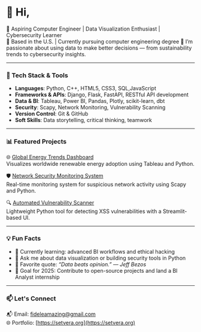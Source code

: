 # 👋 Hi,

🚀 Aspiring Computer Engineer | Data Visualization Enthusiast | Cybersecurity Learner  
📍 Based in the U.S. | Currently pursuing computer engineering degree
🌱 I’m passionate about using data to make better decisions — from sustainability trends to cybersecurity insights.

---

### 🔧 Tech Stack & Tools

- **Languages**: Python, C++, HTML5, CSS3, SQL,JavaScript
- **Frameworks & APIs**: Django, Flask, FastAPI, RESTful API development
- **Data & BI**: Tableau, Power BI, Pandas, Plotly, scikit-learn, dbt
- **Security**: Scapy, Network Monitoring, Vulnerability Scanning
- **Version Control**: Git & GitHub
- **Soft Skills**: Data storytelling, critical thinking, teamwork

---

### 📊 Featured Projects

🌐 [Global Energy Trends Dashboard](https://github.com/ManitouMonstercoder/Global-Energy-Trends-Dashboard)  
Visualizes worldwide renewable energy adoption using Tableau and Python.

🛡️ [Network Security Monitoring System](https://github.com/ManitouMonstercoder/Network-Security-Monitoring-System)  
Real-time monitoring system for suspicious network activity using Scapy and Python.

🔍 [Automated Vulnerability Scanner](https://github.com/ManitouMonstercoder/Automated-Vulnerability-Scanner)  
Lightweight Python tool for detecting XSS vulnerabilities with a Streamlit-based UI.

---

### 💡 Fun Facts

- 🌱 Currently learning: advanced BI workflows and ethical hacking
- 💬 Ask me about data visualization or building security tools in Python
- 🧠 Favorite quote: *“Data beats opinion.” — Jeff Bezos*
- 🎯 Goal for 2025: Contribute to open-source projects and land a BI Analyst internship

---

### 📫 Let's Connect

📬 Email: [fideleamazing@gmail.com](mailto:fideleamazing@gmail.com)  
🌐 Portfolio: [https://setvera.org](https://setvera.org)  
 

